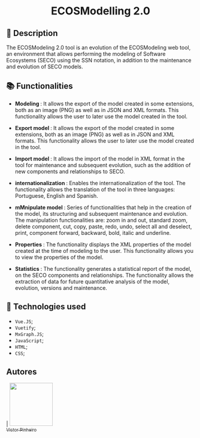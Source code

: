 
<h1 align="center">ECOSModelling 2.0</h1>

## :memo: Description
The ECOSModeling 2.0 tool is an evolution of the ECOSModeling web tool, an environment that allows performing the modeling of Software Ecosystems (SECO) using the SSN notation, in addition to the maintenance and evolution of SECO models.

## :books: Functionalities
* <b>Modeling </b>: It allows the export of the model created in some extensions, both as an image (PNG) as well as in JSON and XML formats. This functionality allows the user to later use the model created in the tool.

* <b>Export model </b>: It allows the export of the model created in some extensions, both as an image (PNG) as well as in JSON and XML formats. This functionality allows the user to later use the model created in the tool.

* <b>Import model </b>: It allows the import of the model in XML format in the tool for maintenance and subsequent evolution, such as the addition of new components and relationships to SECO.

* <b>internationalization </b>: Enables the internationalization of the tool. The functionality allows the translation of the tool in three languages: Portuguese, English and Spanish.

* <b>mMnipulate model </b>: Series of functionalities that help in the creation of the model, its structuring and subsequent maintenance and evolution. The manipulation functionalities are: zoom in and out, standard zoom, delete component, cut, copy, paste, redo, undo, select all and deselect, print, component forward, backward, bold, italic and underline. 
 
* <b>Properties </b>: The functionality displays the XML properties of the model created at the time of modeling to the user. This functionality allows you to view the properties of the model.

* <b>Statistics </b>: The functionality generates a statistical report of the model, on the SECO components and relationships. The functionality allows the extraction of data for future quantitative analysis of the model, evolution, versions and maintenance.

## :wrench: Technologies used
* ``Vue.JS``;
* ``Vuetify``;
* ``MxGraph.JS``;
* ``JavaScript``;
* ``HTML``;
* ``CSS``;

## Autores

| [<img src="https://avatars.githubusercontent.com/u/37351953?s=400&u=a8b4c29a928c56e2584da3383130c308a28ad118&v=4" width=115><br><sub>Victor Pinheiro</sub>](https://github.com/pinheirovictor)
